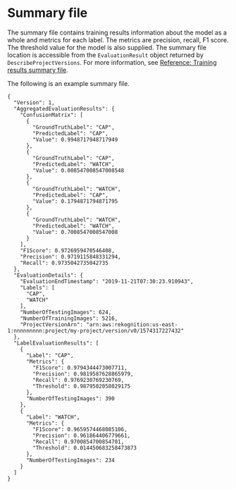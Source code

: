 # Summary file<a name="im-summary-file-api"></a>

The summary file contains training results information about the model as a whole and metrics for each label\. The metrics are precision, recall, F1 score\. The threshold value for the model is also supplied\. The summary file location is accessible from the `EvaluationResult` object returned by `DescribeProjectVersions`\. For more information, see [Reference: Training results summary file](im-summary-file.md)\.

The following is an example summary file\.

```
{
  "Version": 1,
  "AggregatedEvaluationResults": {
    "ConfusionMatrix": [
      {
        "GroundTruthLabel": "CAP",
        "PredictedLabel": "CAP",
        "Value": 0.9948717948717949
      },
      {
        "GroundTruthLabel": "CAP",
        "PredictedLabel": "WATCH",
        "Value": 0.008547008547008548
      },
      {
        "GroundTruthLabel": "WATCH",
        "PredictedLabel": "CAP",
        "Value": 0.1794871794871795
      },
      {
        "GroundTruthLabel": "WATCH",
        "PredictedLabel": "WATCH",
        "Value": 0.7008547008547008
      }
    ],
    "F1Score": 0.9726959470546408,
    "Precision": 0.9719115848331294,
    "Recall": 0.9735042735042735
  },
  "EvaluationDetails": {
    "EvaluationEndTimestamp": "2019-11-21T07:30:23.910943",
    "Labels": [
      "CAP",
      "WATCH"
    ],
    "NumberOfTestingImages": 624,
    "NumberOfTrainingImages": 5216,
    "ProjectVersionArn": "arn:aws:rekognition:us-east-1:nnnnnnnnn:project/my-project/version/v0/1574317227432"
  },
  "LabelEvaluationResults": [
    {
      "Label": "CAP",
      "Metrics": {
        "F1Score": 0.9794344473007711,
        "Precision": 0.9819587628865979,
        "Recall": 0.9769230769230769,
        "Threshold": 0.9879502058029175
      },
      "NumberOfTestingImages": 390
    },
    {
      "Label": "WATCH",
      "Metrics": {
        "F1Score": 0.9659574468085106,
        "Precision": 0.961864406779661,
        "Recall": 0.9700854700854701,
        "Threshold": 0.014450683258473873
      },
      "NumberOfTestingImages": 234
    }
  ]
}
```
